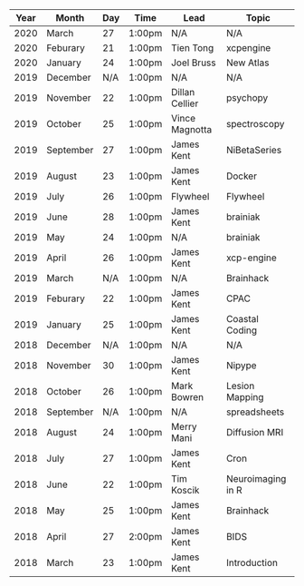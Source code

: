 | Year | Month     | Day | Time   | Lead        | Topic             |
|------|-----------|-----|--------|-------------|-------------------|
| 2020 | March     | 27  | 1:00pm | N/A         | N/A               |
| 2020 | Feburary  | 21  | 1:00pm | Tien Tong   | xcpengine         |
| 2020 | January   | 24  | 1:00pm | Joel Bruss  | New Atlas         |
| 2019 | December  | N/A | 1:00pm | N/A         | N/A               |
| 2019 | November  | 22  | 1:00pm |Dillan Cellier| psychopy         |
| 2019 | October   | 25  | 1:00pm |Vince Magnotta| spectroscopy     |
| 2019 | September | 27  | 1:00pm | James Kent  | NiBetaSeries      |
| 2019 | August    | 23  | 1:00pm | James Kent  | Docker            |
| 2019 | July      | 26  | 1:00pm | Flywheel    | Flywheel          |
| 2019 | June      | 28  | 1:00pm | James Kent  | brainiak          |
| 2019 | May       | 24  | 1:00pm | N/A         | brainiak          |
| 2019 | April     | 26  | 1:00pm | James Kent  | xcp-engine        |
| 2019 | March     | N/A | 1:00pm | N/A         | Brainhack         |
| 2019 | Feburary  | 22  | 1:00pm | James Kent  | CPAC              |
| 2019 | January   | 25  | 1:00pm | James Kent  | Coastal Coding    |
| 2018 | December  | N/A | 1:00pm | N/A         | N/A               |
| 2018 | November  | 30  | 1:00pm | James Kent  | Nipype            |
| 2018 | October   | 26  | 1:00pm | Mark Bowren | Lesion Mapping    |
| 2018 | September | N/A | 1:00pm | N/A         | spreadsheets      |
| 2018 | August    | 24  | 1:00pm | Merry Mani  | Diffusion MRI     |
| 2018 | July      | 27  | 1:00pm | James Kent  | Cron              |
| 2018 | June      | 22  | 1:00pm | Tim Koscik  | Neuroimaging in R |
| 2018 | May       | 25  | 1:00pm | James Kent  | Brainhack         |
| 2018 | April     | 27  | 2:00pm | James Kent  | BIDS              |
| 2018 | March     | 23  | 1:00pm | James Kent  | Introduction      |
